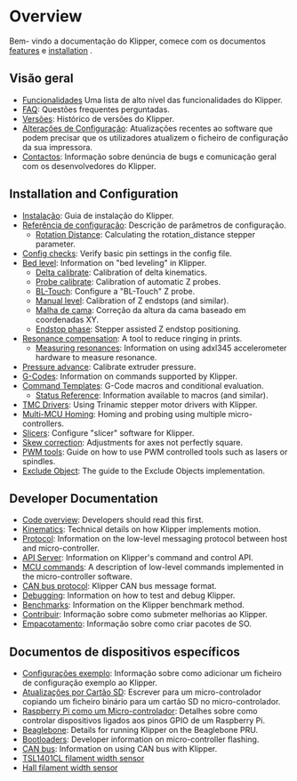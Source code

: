 # Overview

Bem- vindo a documentação do Klipper, comece com os documentos [features](Features.md) e [installation](Installation.md) .

## Visão geral

- [Funcionalidades](Features.md) Uma lista de alto nível das funcionalidades do Klipper.
- [FAQ](FAQ.md): Questões frequentes perguntadas.
- [Versões](Releases.md): Histórico de versões do Klipper.
- [Alterações de Configuração](Config_Changes.md): Atualizações recentes ao software que podem precisar que os utilizadores atualizem o ficheiro de configuração da sua impressora.
- [Contactos](Contact.md): Informação sobre denúncia de bugs e comunicação geral com os desenvolvedores do Klipper.

## Installation and Configuration

- [Instalação](Installation.md): Guia de instalação do Klipper.
- [Referência de configuração](Config_Reference.md): Descrição de parâmetros de configuração.
   - [Rotation Distance](Rotation_Distance.md): Calculating the rotation_distance stepper parameter.
- [Config checks](Config_checks.md): Verify basic pin settings in the config file.
- [Bed level](Bed_Level.md): Information on "bed leveling" in Klipper.
   - [Delta calibrate](Delta_Calibrate.md): Calibration of delta kinematics.
   - [Probe calibrate](Probe_Calibrate.md): Calibration of automatic Z probes.
   - [BL-Touch](BLTouch.md): Configure a "BL-Touch" Z probe.
   - [Manual level](Manual_Level.md): Calibration of Z endstops (and similar).
   - [Malha de cama](Bed_Mesh.md): Correção da altura da cama baseado em coordenadas XY.
   - [Endstop phase](Endstop_Phase.md): Stepper assisted Z endstop positioning.
- [Resonance compensation](Resonance_Compensation.md): A tool to reduce ringing in prints.
   - [Measuring resonances](Measuring_Resonances.md): Information on using adxl345 accelerometer hardware to measure resonance.
- [Pressure advance](Pressure_Advance.md): Calibrate extruder pressure.
- [G-Codes](G-Codes.md): Information on commands supported by Klipper.
- [Command Templates](Command_Templates.md): G-Code macros and conditional evaluation.
   - [Status Reference](Status_Reference.md): Information available to macros (and similar).
- [TMC Drivers](TMC_Drivers.md): Using Trinamic stepper motor drivers with Klipper.
- [Multi-MCU Homing](Multi_MCU_Homing.md): Homing and probing using multiple micro-controllers.
- [Slicers](Slicers.md): Configure "slicer" software for Klipper.
- [Skew correction](Skew_Correction.md): Adjustments for axes not perfectly square.
- [PWM tools](Using_PWM_Tools.md): Guide on how to use PWM controlled tools such as lasers or spindles.
- [Exclude Object](Exclude_Object.md): The guide to the Exclude Objects implementation.

## Developer Documentation

- [Code overview](Code_Overview.md): Developers should read this first.
- [Kinematics](Kinematics.md): Technical details on how Klipper implements motion.
- [Protocol](Protocol.md): Information on the low-level messaging protocol between host and micro-controller.
- [API Server](API_Server.md): Information on Klipper's command and control API.
- [MCU commands](MCU_Commands.md): A description of low-level commands implemented in the micro-controller software.
- [CAN bus protocol](CANBUS_protocol.md): Klipper CAN bus message format.
- [Debugging](Debugging.md): Information on how to test and debug Klipper.
- [Benchmarks](Benchmarks.md): Information on the Klipper benchmark method.
- [Contribuir](CONTRIBUTING.md): Informação sobre como submeter melhorias ao Klipper.
- [Empacotamento](Packaging.md): Informação sobre como criar pacotes de SO.

## Documentos de dispositivos específicos

- [Configurações exemplo](Example_Configs.md): Informação sobre como adicionar um ficheiro de configuração exemplo ao Klipper.
- [Atualizações por Cartão SD](SDCard_Updates.md): Escrever para um micro-controlador copiando um ficheiro binário para um cartão SD no micro-controlador.
- [Raspberry Pi como um Micro-controlador](RPi_microcontroller.md): Detalhes sobre como controlar dispositivos ligados aos pinos GPIO de um Raspberry Pi.
- [Beaglebone](Beaglebone.md): Details for running Klipper on the Beaglebone PRU.
- [Bootloaders](Bootloaders.md): Developer information on micro-controller flashing.
- [CAN bus](CANBUS.md): Information on using CAN bus with Klipper.
- [TSL1401CL filament width sensor](TSL1401CL_Filament_Width_Sensor.md)
- [Hall filament width sensor](Hall_Filament_Width_Sensor.md)
